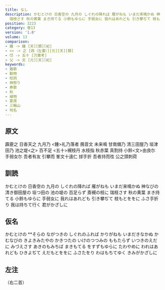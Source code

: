 ```yaml
---
title: なし
description: かむとけの 日香空の 九月の しぐれの降れば 雁がねも いまだ来鳴かぬ 神なびの 清き御田屋の 垣つ田の 池の堤の 百足らず 斎槻の枝に
  瑞枝さす 秋の黄葉 まき持てる 小鈴もゆらに 手弱女に 我れはあれども 引き攀ぢて 枝もとををに ふさ手折り 我は持ちて行く 君がかざしに
position: 3223
category: 巻13
version: '1.0'
volume: 13
comparison:
- 鐘 -> 鍾 [天][類][紀]
- <> -> 之 [西（左書）][元][天][類]
- 邙 -> 五十 [万葉考]
- 父 -> 文 [元][天][紀]
keywords:
- 雑歌
- 動物
- 枕詞
- 神祭り
- 寿歌
- 秋
- 植物
- 宴席
- 三輪山
- 地名
---
```


## 原文

霹靂之 日香天之 九月乃 <鍾>礼乃落者 鴈音文 未来鳴 甘南備乃 清三田屋乃 垣津田乃 池之堤<之> 百不足 <五十>槻枝丹 水枝指 秋赤葉 真割持 小鈴<文>由良尓 手弱女尓 吾者有友 引攀而 峯文十遠仁 捄手折 吾者持而徃 公之頭刺荷

## 訓読

かむとけの 日香空の 九月の しぐれの降れば 雁がねも いまだ来鳴かぬ 神なびの 清き御田屋の 垣つ田の 池の堤の 百足らず 斎槻の枝に 瑞枝さす 秋の黄葉 まき持てる 小鈴もゆらに 手弱女に 我れはあれども 引き攀ぢて 枝もとををに ふさ手折り 我は持ちて行く 君がかざしに

## 仮名

かむとけの **そらの ながつきの しぐれのふれば かりがねも いまだきなかぬ かむなびの きよきみたやの かきつたの いけのつつみの ももたらず いつきのえだに みづえさす あきのもみちば まきもてる をすずもゆらに たわやめに われはあれども ひきよぢて えだもとををに ふさたをり わはもちてゆく きみがかざしに

## 左注

（右二首）

